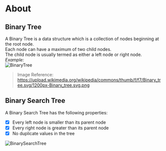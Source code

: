 # About
## Binary Tree

A Binary Tree is a data structure which is a collection of nodes beginning at the root node. <br />
Each node can have a maximum of two child nodes.<br />
The child node is usually termed as either a left node or right node. <br />
*Example:*  <br />
![BinaryTree](https://upload.wikimedia.org/wikipedia/commons/thumb/f/f7/Binary_tree.svg/1200px-Binary_tree.svg.png)

>Image Reference: https://upload.wikimedia.org/wikipedia/commons/thumb/f/f7/Binary_tree.svg/1200px-Binary_tree.svg.png

## Binary Search Tree
A Binary Search Tree has the following properties:
- [x] Every left node is smaller than its parent node
- [x] Every right node is greater than its parent node
- [x] No duplicate values in the tree

![BinarySearchTree](http://url/to/img.png)

